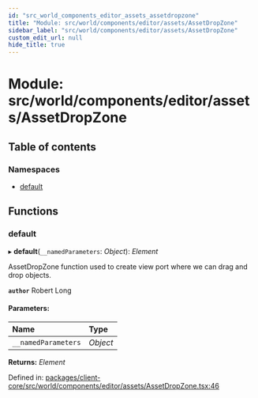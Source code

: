 ```yaml
---
id: "src_world_components_editor_assets_assetdropzone"
title: "Module: src/world/components/editor/assets/AssetDropZone"
sidebar_label: "src/world/components/editor/assets/AssetDropZone"
custom_edit_url: null
hide_title: true
---
```


# Module: src/world/components/editor/assets/AssetDropZone

## Table of contents

### Namespaces

- [default](src_world_components_editor_assets_assetdropzone.default.md)

## Functions

### default

▸ **default**(`__namedParameters`: *Object*): *Element*

AssetDropZone function used to create view port where we can drag and drop objects.

**`author`** Robert Long

#### Parameters:

Name | Type |
:------ | :------ |
`__namedParameters` | *Object* |

**Returns:** *Element*

Defined in: [packages/client-core/src/world/components/editor/assets/AssetDropZone.tsx:46](https://github.com/xr3ngine/xr3ngine/blob/716a06460/packages/client-core/src/world/components/editor/assets/AssetDropZone.tsx#L46)
